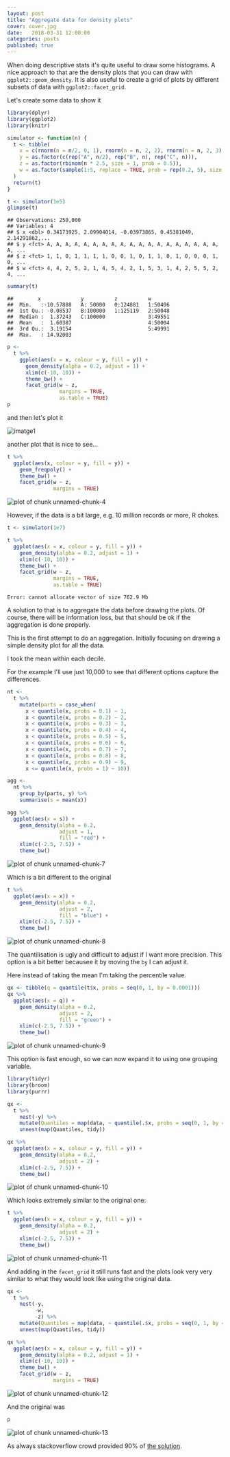 ```yaml
---
layout: post
title: "Aggregate data for density plots"
cover: cover.jpg
date:   2018-03-31 12:00:00
categories: posts
published: true
---
```


When doing descriptive stats it's quite useful to draw some histograms. A nice approach to that are 
the density plots that you can draw with `ggplot2::geom_density`. It is also useful 
to create a grid of plots by different subsets of data with `ggplot2::facet_grid`.

Let's create some data to show it

```r
library(dplyr)
library(ggplot2)
library(knitr)
```


```r
simulator <- function(n) {
  t <- tibble(
    x = c(rnorm(n = n/2, 0, 1), rnorm(n = n, 2, 2), rnorm(n = n, 2, 3)),
    y = as.factor(c(rep("A", n/2), rep("B", n), rep("C", n))),
    z = as.factor(rbinom(n * 2.5, size = 1, prob = 0.5)),
    w = as.factor(sample(1:5, replace = TRUE, prob = rep(0.2, 5), size = n * 2.5))
  )
  return(t)
}

t <- simulator(1e5)
glimpse(t)
```

```
## Observations: 250,000
## Variables: 4
## $ x <dbl> 0.34173925, 2.09904014, -0.03973865, 0.45381049, 2.14291862,...
## $ y <fct> A, A, A, A, A, A, A, A, A, A, A, A, A, A, A, A, A, A, A, A, ...
## $ z <fct> 1, 1, 0, 1, 1, 1, 1, 0, 0, 1, 0, 1, 1, 0, 1, 0, 0, 0, 1, 0, ...
## $ w <fct> 4, 4, 2, 5, 2, 1, 4, 5, 4, 2, 1, 5, 3, 1, 4, 2, 5, 5, 2, 4, ...
```

```r
summary(t)
```

```
##        x             y          z          w        
##  Min.   :-10.57888   A: 50000   0:124881   1:50406  
##  1st Qu.: -0.08537   B:100000   1:125119   2:50048  
##  Median :  1.37243   C:100000              3:49551  
##  Mean   :  1.60387                         4:50004  
##  3rd Qu.:  3.19154                         5:49991  
##  Max.   : 14.92003
```


```r
p <- 
  t %>% 
    ggplot(aes(x = x, colour = y, fill = y)) +
      geom_density(alpha = 0.2, adjust = 1) +
      xlim(c(-10, 10)) +
      theme_bw() +
      facet_grid(w ~ z,
                 margins = TRUE,
                 as.table = TRUE)
p
```

and then let's plot it

![imatge1](images/unnamed-chunk-3-1.png)

another plot that is nice to see...

```r
t %>% 
  ggplot(aes(x, colour = y, fill = y)) +
    geom_freqpoly() +
    theme_bw() +
    facet_grid(w ~ z,
               margins = TRUE)
```

![plot of chunk unnamed-chunk-4](figure/unnamed-chunk-4-1.png)

However, if the data is a bit large, e.g. 10 million records or more, R chokes.


```r
t <- simulator(1e7)

t %>% 
  ggplot(aes(x = x, colour = y, fill = y)) +
    geom_density(alpha = 0.2, adjust = 1) +
    xlim(c(-10, 10)) +
    theme_bw() +
    facet_grid(w ~ z,
               margins = TRUE,
               as.table = TRUE)
```

```
Error: cannot allocate vector of size 762.9 Mb
```

A solution to that is to aggregate the data before drawing the plots. Of course, there will be
information loss, but that should be ok if the aggregation is done properly.

This is the first attempt to do an aggregation. Initially focusing on drawing a simple density plot for all the data.

I took the mean within each decile.

For the example I'll use just 10,000 to see that different options capture the differences.

```r
nt <- 
  t %>% 
    mutate(parts = case_when(
      x < quantile(x, probs = 0.1) ~ 1,
      x < quantile(x, probs = 0.2) ~ 2,
      x < quantile(x, probs = 0.3) ~ 3,
      x < quantile(x, probs = 0.4) ~ 4,
      x < quantile(x, probs = 0.5) ~ 5,
      x < quantile(x, probs = 0.6) ~ 6,
      x < quantile(x, probs = 0.7) ~ 7,
      x < quantile(x, probs = 0.8) ~ 8,
      x < quantile(x, probs = 0.9) ~ 9,
      x <= quantile(x, probs = 1) ~ 10))

agg <- 
  nt %>% 
    group_by(parts, y) %>% 
    summarise(s = mean(x))
```


```r
agg %>% 
  ggplot(aes(x = s)) +
    geom_density(alpha = 0.2,
                 adjust = 1,
                 fill = "red") +
    xlim(c(-2.5, 7.5)) +
    theme_bw()
```

![plot of chunk unnamed-chunk-7](figure/unnamed-chunk-7-1.png)

Which is a bit different to the original

```r
t %>% 
  ggplot(aes(x = x)) +
    geom_density(alpha = 0.2,
                 adjust = 2,
                 fill = "blue") +
    xlim(c(-2.5, 7.5)) +
    theme_bw()
```

![plot of chunk unnamed-chunk-8](figure/unnamed-chunk-8-1.png)

The quantilisation is ugly and difficult to adjust if I want more precision. This option is a bit better becausee it
by moving the `by` I can adjust it.

Here instead of taking the mean I'm taking the percentile value.

```r
qx <- tibble(q = quantile(t$x, probs = seq(0, 1, by = 0.0001)))
qx %>% 
  ggplot(aes(x = q)) +
    geom_density(alpha = 0.2,
                 adjust = 2,
                 fill = "green") +
    xlim(c(-2.5, 7.5)) +
    theme_bw()
```

![plot of chunk unnamed-chunk-9](figure/unnamed-chunk-9-1.png)


This option is fast enough, so we can now expand it to using one grouping variable.

```r
library(tidyr)
library(broom)
library(purrr)

qx <- 
  t %>%
    nest(-y) %>%
    mutate(Quantiles = map(data, ~ quantile(.$x, probs = seq(0, 1, by = 0.0001)))) %>% 
    unnest(map(Quantiles, tidy))

qx %>% 
  ggplot(aes(x = x, colour = y, fill = y)) +
    geom_density(alpha = 0.2,
                 adjust = 2) +
    xlim(c(-2.5, 7.5)) +
    theme_bw()
```

![plot of chunk unnamed-chunk-10](figure/unnamed-chunk-10-1.png)

Which looks extremely similar to the original one:

```r
t %>% 
  ggplot(aes(x = x, colour = y, fill = y)) +
    geom_density(alpha = 0.2,
                 adjust = 2) +
    xlim(c(-2.5, 7.5)) +
    theme_bw()
```

![plot of chunk unnamed-chunk-11](figure/unnamed-chunk-11-1.png)


And adding in the `facet_grid` it still runs fast and the plots look very very similar to what they would look like using the original data.

```r
qx <- 
  t %>%
    nest(-y,
         -w,
         -z) %>%
    mutate(Quantiles = map(data, ~ quantile(.$x, probs = seq(0, 1, by = 0.0001)))) %>% 
    unnest(map(Quantiles, tidy))

qx %>% 
  ggplot(aes(x = x, colour = y, fill = y)) +
    geom_density(alpha = 0.2, adjust = 1) +
    xlim(c(-10, 10)) +
    theme_bw() +
    facet_grid(w ~ z,
               margins = TRUE)
```

![plot of chunk unnamed-chunk-12](figure/unnamed-chunk-12-1.png)

And the original was

```r
p
```

![plot of chunk unnamed-chunk-13](figure/unnamed-chunk-13-1.png)


As always stackoverflow crowd provided 90% of [the solution](https://stackoverflow.com/questions/30488389/using-dplyr-window-functions-to-calculate-percentiles).
